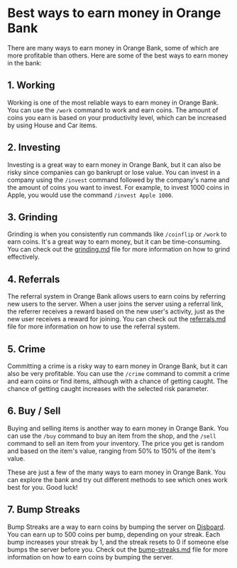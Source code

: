 # Best ways to earn money in Orange Bank

There are many ways to earn money in Orange Bank, some of which are more profitable than others. Here are some of the best ways to earn money in the bank:

## 1. Working

Working is one of the most reliable ways to earn money in Orange Bank. You can use the `/work` command to work and earn coins. The amount of coins you earn is based on your productivity level, which can be increased by using House and Car items.

## 2. Investing

Investing is a great way to earn money in Orange Bank, but it can also be risky since companies can go bankrupt or lose value. You can invest in a company using the `/invest` command followed by the company's name and the amount of coins you want to invest. For example, to invest 1000 coins in Apple, you would use the command `/invest Apple 1000`.

## 3. Grinding

Grinding is when you consistently run commands like `/coinflip` or `/work` to earn coins. It's a great way to earn money, but it can be time-consuming. You can check out the [grinding.md](grinding.md) file for more information on how to grind effectively.

## 4. Referrals

The referral system in Orange Bank allows users to earn coins by referring new users to the server. When a user joins the server using a referral link, the referrer receives a reward based on the new user's activity, just as the new user receives a reward for joining. You can check out the [referrals.md](referrals.md) file for more information on how to use the referral system.

## 5. Crime

Committing a crime is a risky way to earn money in Orange Bank, but it can also be very profitable. You can use the `/crime` command to commit a crime and earn coins or find items, although with a chance of getting caught. The chance of getting caught increases with the selected risk parameter.

## 6. Buy / Sell

Buying and selling items is another way to earn money in Orange Bank. You can use the `/buy` command to buy an item from the shop, and the `/sell` command to sell an item from your inventory. The price you get is random and based on the item's value, ranging from 50% to 150% of the item's value.

These are just a few of the many ways to earn money in Orange Bank. You can explore the bank and try out different methods to see which ones work best for you. Good luck!

## 7. Bump Streaks

Bump Streaks are a way to earn coins by bumping the server on [Disboard](https://disboard.org/). You can earn up to 500 coins per bump, depending on your streak. Each bump increases your streak by 1, and the streak resets to 0 if someone else bumps the server before you. Check out the [bump-streaks.md](bump-streaks.md) file for more information on how to earn coins by bumping the server.
